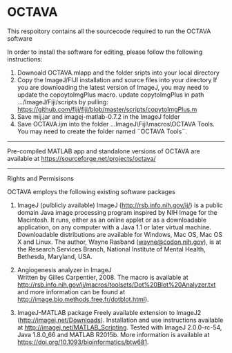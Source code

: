 # OCTAVA

This respoitory contains all the sourcecode required to run the OCTAVA software 

In order to install the software for editing, please follow the following instructions: 

1. Downoald OCTAVA.mlapp and the folder sripts into your local directory
2. Copy the ImageJ/FIJI installation and source files into your directory 
    If you are downloading the latest version of ImageJ, you may need to update the copoytoImgPlus macro.
    update copytoImgPlus
    in path .../ImageJ/Fiji/scripts by pulling:
    https://github.com/fiji/fiji/blob/master/scripts/copytoImgPlus.m
3. Save mij.jar and imagej-matlab-0.7.2 in the ImageJ folder
4. Save OCTAVA.ijm into the folder ...ImageJ\Fiji\macros\OCTAVA Tools. You may need to create the folder named ¨OCTAVA Tools¨. 

*******************************************
Pre-compiled MATLAB app and standalone versions of OCTAVA are available at https://sourceforge.net/projects/octava/


********************************************
Rights and Permisisons

OCTAVA employs the following existing software packages

1. ImageJ (pulblicly available) 
 ImageJ (http://rsb.info.nih.gov/ij/) is a public domain Java image processing program inspired by NIH Image for the Macintosh.
It runs, either as an online applet or as a downloadable application, on any computer with a Java 1.1 or later virtual machine. 
Downloadable distributions are available for Windows, Mac OS, Mac OS X and Linux. 
The author, Wayne Rasband (wayne@codon.nih.gov), is at the Research Services Branch, National Institute of Mental Health, 
Bethesda, Maryland, USA.
 
2. Angiogenesis analyzer in ImageJ  
Written by Gilles Carpentier, 2008. The macro is available at http://rsb.info.nih.gov/ij/macros/toolsets/Dot%20Blot%20Analyzer.txt 
and more information can be found at http://image.bio.methods.free.fr/dotblot.html). 

3. ImageJ-MATLAB package 
Freely available extension to ImageJ2 (http://imagej.net/Downloads). Installation and use instructions available at 
http://imagej.net/MATLAB_Scripting. Tested with ImageJ 2.0.0-rc-54, Java 1.8.0_66 and MATLAB R2015b. 
More information is available at https://doi.org/10.1093/bioinformatics/btw681. 
